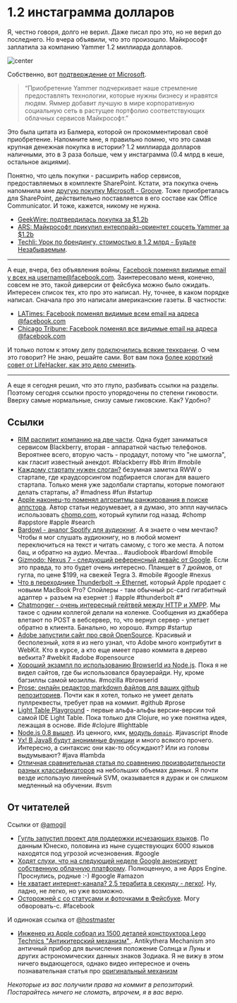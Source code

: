# 1.2 инстаграмма долларов

Я, честно говоря, долго не верил. Даже писал про это, но не верил до последнего. Но вчера объявили, что это произошло. Майкрософт заплатила за компанию Yammer 1.2 миллиарда долларов.

![center](http://chyo.ru/362348077569.png)

Собственно, вот [подтверждение от Microsoft](http://www.microsoft.com/en-us/news/Press/2012/Jun12/06-25MSYammerPR.aspx). 

> “Приобретение Yammer подчеркивает наше стремление предоставлять технологии, которые нужны бизнесу и нравятся людям. Яммер добавит лучшую в мире корпоративную социальную сеть в растущее портфолио соответствующих облачных сервисов Майкрософт.”

Это была цитата из Балмера, которой он прокомментировал своё приобретение. Напомните мне, я правильно помню, что это самая крупная денежная покупка в истории? 1.2 миллиарда долларов наличными, это в 3 раза больше, чем у инстаграмма (0.4 млрд в кеше, остальное акциями).

Понятно, что цель покупки - расширить набор сервисов, предоставляемых в комплекте SharePoint. Кстати, эта покупка очень напомнила мне [другую покупку Microsoft - Groove](http://www.microsoft.com/en-us/news/features/2005/mar05/03-10grooveqa.aspx). Тоже приобреталась для SharePoint, действительно поставляется в его составе как Office Communicator. И тоже, кажется, никому не нужна.

* [GeekWire: подтвердилась покупка за $1.2b](http://www.geekwire.com/2012/confirmed-microsoft-buying-yammer-1-2-billion/)
* [ARS: Майкрософт прикупил ентерпрайз-ориентет соцсеть Yammer за $1.2b](http://arstechnica.com/information-technology/2012/06/microsoft-buys-enterprise-oriented-social-startup-yammer-for-1-2-billion/)
* [Techli: Урок по брендингу, стоимостью в 1.2 млрд - Будьте Незабываемым](http://techli.com/2012/06/yammers-name-workfeed/).

-----

А еще, вчера, без объявления войны, [Facebook поменял видимые  email у всех на <username@facebook.com>](http://arstechnica.com/business/2012/06/facebook-forces-all-users-over-to-facebook-com-e-mail-addresses/). Заинтересовало меня, конечно, совсем не это, такой диверсии от фейсбука можно было ожидать. Интересен список тех, кто про это написал. Ну, точнее, в каком порядке написал. Сначала про это написали американские газеты. В частности:

* [LATimes: Facebook поменял видимые всем email на адреса @facebook.com](http://www.latimes.com/business/technology/la-fi-tn-facebook-changes-emails-20120625,0,1918913.story)
* [Chicago Tribune: Facebook поменял все видимые email на адреса @facebook.com](http://www.chicagotribune.com/business/technology/la-fi-tn-facebook-changes-emails-20120625,0,2962878.story)

И только потом к этому делу [подключились всякие теккранчи](http://techcrunch.com/2012/06/25/facebook-email-address/). О чем это говорит? Не знаю, решайте сами. Вот вам пока [более короткий совет от LifeHacker, как это дело сменить](http://lifehacker.com/5921095/facebook-just-changed-your-email-without-permission-heres-how-to-get-it-back).

-----

А еще я сегодня решил, что это глупо, разбивать ссылки на разделы. Поэтому сегодня ссылки просто упорядочены по степени гиковости. Вверху самые нормальные, снизу самые гиковские. Как? Удобно?

## Ссылки

* [RIM распилит компанию на две части](http://mashable.com/2012/06/25/rim-split-in-two-blackberry/). Одна будет заниматься сервисом Blackberry, вторая - аппаратной частью телефонов. Вероятнее всего, вторую часть - продадут, потому что "не шмогла", как гласит известный анекдот. #blackberry #bb #rim #mobile
* [Каждому стартапу нужен слоган?](http://www.readwriteweb.com/start/2012/06/does-every-startup-need-a-slogan.php) безумная заметка RWW о стартапе, где краудсорсингом подбирается слоган для вашего стартапа. Только меня уже задолбали стартапы, которые помогают делать стартапы, а? #madness #fun #startup
* [Apple наконец-то поменял алгоритмы ранжирования в поиске аппстора](http://www.entrelife.com/2012/06/apple-changed-search-algorithm-for-app.html). Автор статьи недоумевает, а я думаю, это эппл научилась использовать [chomp.com](http://chomp.com/), который купили год назад. #chomp #appstore #apple #search
* [Bardowl - аналог Spotify для аудиокниг](http://www.guardian.co.uk/technology/appsblog/2012/jun/25/bardowl-iphone-app-audiobooks). А я знаете о чем мечтаю? Чтобы я мог слушать аудиокнигу, но в любой момент переключиться на текст и читать самому, с  того же места. А потом бац, и обратно на аудио. Мечтаа… #audiobook #bardowl #mobile
* [Gizmodo: Nexus 7 - следующий референсный девайс от Google](http://www.gizmodo.com.au/2012/06/this-is-googles-new-nexus-tablet-the-nexus-7/). Если это правда, то это будет очень интересно. Планшет в 7 дюймов, от гугла, по цене $199, на свежей Tegra 3. #mobile #google #nexus
* [Что в переходнике Thunderbolt -> Ethernet](http://www.hardmac.com/news/2012/06/21/inside-apple-s-thunderbolt-to-ethernet-adapter), который Apple продает с новыми MacBook Pro? Спойлеры - там обычный pc-card гигабитный адаптер + разъем на езернет :) #apple #thunderbolt #*
* [Chatmonger - очень интересный гейтвей между HTTP и XMPP](http://chatmongers.com/). Мы такое с одним коллегой делали на коленке. Сообщения из джаббера влетают по POST в вебсервер, то, что вернул сервер - улетает обратно в клиента. Банально, но хорошо. #xmpp #startup
* [Adobe запустили сайт про свой OpenSource](http://html.adobe.com/opensource/). Красивый и бесполезный, хотя я из него узнал, что Adobe много контрибутит в WebKit. Кто в курсе, а кто еще имеет право коммита в дерево вебкита? #webkit #adobe #opensource
* [Хороший экзампл по использованию BrowserId из Node.js](http://blog.koostudios.com/?p=506). Пока я не видел сайтов, где бы использовался браузерайди. Ну, кроме багзиллы самой мозиллы. #mozilla #browserid
* [Prose: онлайн редактор markdown файлов для ваших github репозиториев](http://developmentseed.org/blog/2012/june/25/prose-a-content-editor-for-github/). Почти как я хотел, только не умеет делать пуллреквесты, требует прав на коммит. #github #prose
* [Light Table Playground](http://www.chris-granger.com/2012/06/24/its-playtime/) - первые альфа-альфы версии-версии той самой IDE Light Table. Пока только для Clojure, но уже понятна идея, лежащая в основе. #ide #clojure #lighttable
* [Node.js 0.8 вышел](http://blog.nodejs.org/2012/06/25/node-v0-8-0/). Из ценного, кмк, [модуль `domain`](http://nodejs.org/api/domain.html). #javascript #node
* [Ух! В Java8 будут анонимные функции](http://datumedge.blogspot.co.uk/2012/06/java-8-lambdas.html) и много всякого прочего. Интересно, а синтаксис они как-то обсуждают? Или из головы выдумывают? #java #lambda
* [Отличная сравнительная статья по сравнению производительности разных классификаторов](http://blog.explainmydata.com/2012/06/ntrain-24853-ntest-25147-ncorrupt.html) на небольших объемах данных. Я почти везде использую линейный SVM, оказывается я дурак и он слишком медленный на обучении. #svm

## От читателей

Ссылки от [@amogil](http://github.com/amogil)

* [Гугль запустил проект для поддержки исчезающих языков](http://arstechnica.com/science/2012/06/google-launches-endangered-language-project/). По данным Юнеско, половина из ныне существующих 6000 языков находятся под угрозой исчезновения. #google
* [Ходят слухи, что на следующей неделе Google анонсирует собственную облачную платформу](http://gigaom.com/2012/06/22/google-to-launch-amazon-microsoft-cloud-competitor-at-google-io-2012/). Полноценную, а не Apps Engine. Проснулись, родные :-) #google #amazon
* [Не хватает интернет-канала? 2,5 терабита в секунду - легко!](http://www.extremetech.com/extreme/131640-infinite-capacity-wireless-vortex-beams-carry-2-5-terabits-per-second). Ну, ладно, не легко, но уже возможно.
* [Осторожней с со статусами и фоточками в Фейсбуке](http://arstechnica.com/tech-policy/2012/06/post-smug-vacation-statuses-on-facebook-get-your-house-burgled/). Могу обворовать-c. #facebook

И одинокая ссылка от [@hostmaster](http://github.com/hostmaster)

* [Инженер из Apple собрал из 1500 деталей конструктора Lego Technics "Антикитерский механизм" ](http://news.cnet.com/8301-17852_3-20025264-71.html). Antikythera Mechanism это античный прибор для вычисления положение Солнца и Луны и других астрономических данных знаков Зодиака. Я не вижу в этом ничего выдающегося, однако видео интересное и очень познавательная статья про [оригинальный механизм](http://ru.wikipedia.org/wiki/Антикитерский_механизм)

*Некоторые из вас получили права на коммит в репозиторий. Постарайтесь ничего не сломать, впрочем, я в вас верю.*